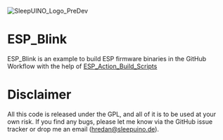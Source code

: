 ![SleepUINO_Logo_PreDev](https://user-images.githubusercontent.com/48091357/111156537-25298a00-8596-11eb-8726-1fe5cd7bed93.png)
# ESP_Blink
ESP_Blink is an example to build ESP firmware binaries in the GitHub Workflow with the help of [ESP_Action_Build_Scripts](https://github.com/hredan/ESP_Action_Build_Scripts)

# Disclaimer
All this code is released under the GPL, and all of it is to be used at your own risk. If you find any bugs, please let me know via the GitHub issue tracker or drop me an email ([hredan@sleepuino.de](mailto:hredan@sleepuino.de)).
